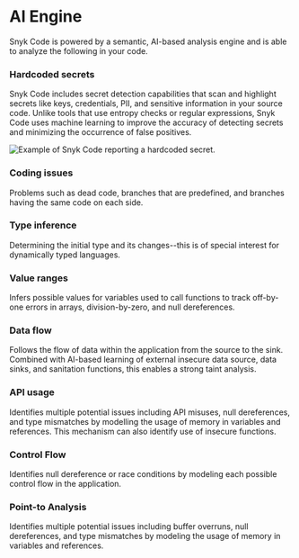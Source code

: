 # AI Engine

Snyk Code is powered by a semantic, AI-based analysis engine and is able to analyze the following in your code.

### **Hardcoded secrets**

Snyk Code includes secret detection capabilities that scan and highlight secrets like keys, credentials, PII, and sensitive information in your source code. Unlike tools that use entropy checks or regular expressions, Snyk Code uses machine learning to improve the accuracy of detecting secrets and minimizing the occurrence of false positives.

![Example of Snyk Code reporting a hardcoded secret.](../../../.gitbook/assets/image5.png)

### **Coding issues**

Problems such as dead code, branches that are predefined, and branches having the same code on each side.

### **Type inference**

Determining the initial type and its changes--this is of special interest for dynamically typed languages.

### **Value ranges**

Infers possible values for variables used to call functions to track off-by-one errors in arrays, division-by-zero, and null dereferences.

### **Data flow**

Follows the flow of data within the application from the source to the sink. Combined with AI-based learning of external insecure data source, data sinks, and sanitation functions, this enables a strong taint analysis.

### **API usage**



Identifies multiple potential issues including API misuses, null dereferences, and type mismatches by modelling the usage of memory in variables and references. This mechanism can also identify use of insecure functions.

### **Control Flow**

Identifies null dereference or race conditions by modeling each possible control flow in the application.

### **Point-to Analysis**

Identifies multiple potential issues including buffer overruns, null dereferences, and type mismatches by modeling the usage of memory in variables and references.
